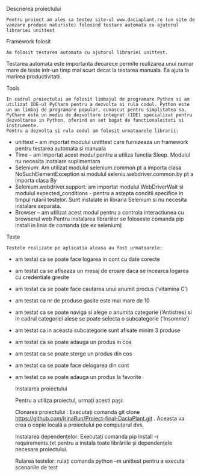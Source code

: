 Descrierea proiectului

	Pentru proiect am ales sa testez site-ul www.daciaplant.ro (un site de vanzare produse naturiste) folosind testare automata cu ajutorul librariei unittest

Framework folosit

	Am folosit testarea automata cu ajutorul librariei unittest.
Testarea automata este importanta deoarece permite realizarea unui numar mare de teste intr-un timp mai scurt decat la testarea manuala. Ea ajuta la marirea productivitatii.

Tools

	In cadrul proiectului am folosit limbajul de programare Python si am utilizat IDE-ul PyCharm pentru a dezvolta si rula codul. Python este un un limbaj de programare popular, cunoscut pentru simplitatea sa. PyCharm este un mediu de dezvoltare integrat (IDE) specializat pentru dezvoltarea in Python, oferind un set bogat de functionaloitati si instrumente.
	Pentru a dezvolta si rula codul am folosit urmatoarele librarii:
- unittest – am importat modulul unitttest care furnizeaza un framework pentru testarea automata si manuala
- Time – am importat acest modul pentru a utiliza functia Sleep. Modulul nu necesita instalare suplimentara
- Selenium: Am utilizat modulul selenium.common pt a importa clasa NoSuchElementException si modulul seleniu.webdriver.common.by pt a importa clasa By
- Selenium.webdriver.support: am importat modulul WebDriverWait si modulul expected_conditions - pentru a astepta conditii specifice in timpul rularii testelor. Sunt instalate in libraria Selenium si nu necesita instalare separata.
- Browser – am utilizat acest modul pentru a controla interactiunea cu browserul web
Pentru instalarea librariilor se foloseste comanda pip install <nume-librarie> in linia de comanda (de ex selenium)

Teste

	Testele realizate pe aplicatia aleasa au fost urmatoarele:
- am testat ca se poate face logarea in cont cu date corecte
- am testat ca se afiseaza un mesaj de eroare daca se incearca logarea cu credentiale gresite
- am testat ca se poate face cautarea unui anumit produs (‘vitamina C’) 
- am testat  ca nr de produse gasite este mai mare de 10
- am testat ca se poate naviga si alege o anumita categorie (‘Antistres) si in cadrul categoriei alese se poate selecta o subcategorie (‘Insomnie’) 
- am testat ca in aceasta subcategorie sunt afisate minim 3 produse
- am testat ca se poate adauga un produs in cos
- am testat ca se poate sterge un produs din cos
- am testat ca se poate face delogarea din cont
- am testat ca se poate adauga un produs la favorite

  Instalarea proiectului
  
  Pentru a utiliza proiectul, urmați acesti pași:
  
 	Clonarea proiectului : Executați comanda git clone https://github.com/IrinaRun/Proiect-final-DaciaPlant.git . Aceasta va crea o copie locală a proiectului pe computerul dvs.
  
 	Instalarea dependențelor: Executați comanda pip install -r requirements.txt pentru a instala toate librăriile și dependențele necesare proiectului.
  
	Rularea testelor: rulați comanda python –m unittest pentru a executa scenariile de test






